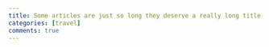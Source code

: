 ```yaml
---
title: Some articles are just so long they deserve a really long title to see if things will break well
categories: [travel]
comments: true
---
```


